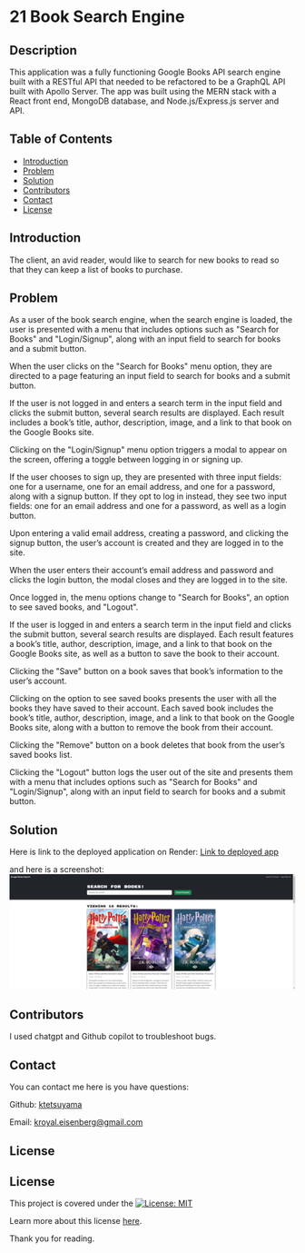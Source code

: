 # 21 Book Search Engine

## Description

This application was a fully functioning Google Books API search engine built with a RESTful API that needed to be refactored to be a GraphQL API built with Apollo Server. The app was built using the MERN stack with a React front end, MongoDB database, and Node.js/Express.js server and API.

## Table of Contents

- [Introduction](#introduction)
- [Problem](#problem)
- [Solution](#solution)
- [Contributors](#contributors)
- [Contact](#contact)
- [License](#license)

## Introduction

The client, an avid reader, would like to search for new books to read so that they can keep a list of books to purchase.

## Problem

As a user of the book search engine, when the search engine is loaded, the user is presented with a menu that includes options such as "Search for Books" and "Login/Signup", along with an input field to search for books and a submit button.

When the user clicks on the "Search for Books" menu option, they are directed to a page featuring an input field to search for books and a submit button.

If the user is not logged in and enters a search term in the input field and clicks the submit button, several search results are displayed. Each result includes a book’s title, author, description, image, and a link to that book on the Google Books site.

Clicking on the "Login/Signup" menu option triggers a modal to appear on the screen, offering a toggle between logging in or signing up.

If the user chooses to sign up, they are presented with three input fields: one for a username, one for an email address, and one for a password, along with a signup button. If they opt to log in instead, they see two input fields: one for an email address and one for a password, as well as a login button.

Upon entering a valid email address, creating a password, and clicking the signup button, the user’s account is created and they are logged in to the site.

When the user enters their account’s email address and password and clicks the login button, the modal closes and they are logged in to the site.

Once logged in, the menu options change to "Search for Books", an option to see saved books, and "Logout".

If the user is logged in and enters a search term in the input field and clicks the submit button, several search results are displayed. Each result features a book’s title, author, description, image, and a link to that book on the Google Books site, as well as a button to save the book to their account.

Clicking the "Save" button on a book saves that book’s information to the user’s account.

Clicking on the option to see saved books presents the user with all the books they have saved to their account. Each saved book includes the book’s title, author, description, image, and a link to that book on the Google Books site, along with a button to remove the book from their account.

Clicking the "Remove" button on a book deletes that book from the user’s saved books list.

Clicking the "Logout" button logs the user out of the site and presents them with a menu that includes options such as "Search for Books" and "Login/Signup", along with an input field to search for books and a submit button.

## Solution

Here is link to the deployed application on Render:
[Link to deployed app](https://book-search-engine-mw3x.onrender.com)

and here is a screenshot:
![screenshot](./images/screenshot.png)

## Contributors

I used chatgpt and Github copilot to troubleshoot bugs.

## Contact

You can contact me here is you have questions:

Github: [ktetsuyama](https://github.com/ktetsuyama)

Email: [kroyal.eisenberg@gmail.com](mailto:kroyal.eisenberg@gmail.com)

## License

## License

This project is covered under the [![License: MIT](https://img.shields.io/badge/License-MIT-yellow.svg)](https://opensource.org/licenses/MIT)

Learn more about this license [here](https://opensource.org/licenses/MIT).

Thank you for reading.
